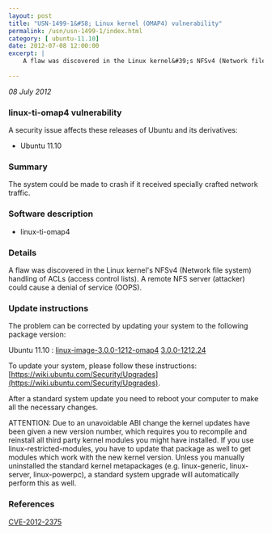 ```yaml
---
layout: post
title: "USN-1499-1&#58; Linux kernel (OMAP4) vulnerability"
permalink: /usn/usn-1499-1/index.html
category: [ ubuntu-11.10]
date: 2012-07-08 12:00:00
excerpt: |
    A flaw was discovered in the Linux kernel&#39;s NFSv4 (Network file system) handling of ACLs (access control lists). A remote NFS server (attacker) could cause a denial of service (OOPS). 
    
--- 
```

 
 

*08 July 2012*

### linux-ti-omap4 vulnerability

A security issue affects these releases of Ubuntu and its derivatives:

* Ubuntu 11.10

### Summary

The system could be made to crash if it received specially crafted network traffic.

### Software description

* linux-ti-omap4 

### Details

A flaw was discovered in the Linux kernel&#39;s NFSv4 (Network file system) handling of ACLs (access control lists). A remote NFS server (attacker) could cause a denial of service (OOPS). 

### Update instructions

The problem can be corrected by updating your system to the following package version:

Ubuntu 11.10
 : [linux-image-3.0.0-1212-omap4](https://launchpad.net/ubuntu/+source/linux-ti-omap4) <span> [3.0.0-1212.24](https://launchpad.net/ubuntu/+source/linux-ti-omap4/3.0.0-1212.24) </span> 

To update your system, please follow these instructions: [https://wiki.ubuntu.com/Security/Upgrades](https://wiki.ubuntu.com/Security/Upgrades).

After a standard system update you need to reboot your computer to make all the necessary changes.

ATTENTION: Due to an unavoidable ABI change the kernel updates have been given a new version number, which requires you to recompile and reinstall all third party kernel modules you might have installed. If you use linux-restricted-modules, you have to update that package as well to get modules which work with the new kernel version. Unless you manually uninstalled the standard kernel metapackages (e.g. linux-generic, linux-server, linux-powerpc), a standard system upgrade will automatically perform this as well. 

### References

 
 [CVE-2012-2375](http://people.ubuntu.com/~ubuntu-security/cve/CVE-2012-2375)
 


